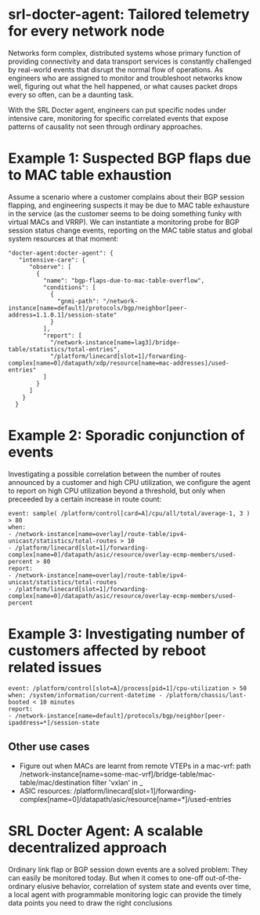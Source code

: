 # srl-docter-agent: Tailored telemetry for every network node

Networks form complex, distributed systems whose primary function of providing connectivity and data transport services is constantly challenged by real-world events that disrupt the normal flow of operations. As engineers who are assigned to monitor and troubleshoot networks know well, figuring out what the hell happened, or what causes packet drops every so often, can be a daunting task.

With the SRL Docter agent, engineers can put specific nodes under intensive care, monitoring for specific correlated events that expose patterns of causality not seen through ordinary approaches.

# Example 1: Suspected BGP flaps due to MAC table exhaustion

Assume a scenario where a customer complains about their BGP session flapping, and engineering suspects it may be due to
MAC table exhausture in the service (as the customer seems to be doing something funky with virtual MACs and VRRP).
We can instantiate a monitoring probe for BGP session status change events, reporting on the MAC table status and global system resources at that moment:

```
"docter-agent:docter-agent": {
   "intensive-care": {
      "observe": [
        {
          "name": "bgp-flaps-due-to-mac-table-overflow",
          "conditions": [
            {
              "gnmi-path": "/network-instance[name=default]/protocols/bgp/neighbor[peer-address=1.1.0.1]/session-state"
            }
          ],
          "report": [
            "/network-instance[name=lag3]/bridge-table/statistics/total-entries",
            "/platform/linecard[slot=1]/forwarding-complex[name=0]/datapath/xdp/resource[name=mac-addresses]/used-entries"
          ]
        }
      ]
    }
  }
```

# Example 2: Sporadic conjunction of events

Investigating a possible correlation between the number of routes announced by a customer and high CPU utilization, we configure
the agent to report on high CPU utilization beyond a threshold, but only when preceeded by a certain increase in route count:

```
event: sample( /platform/control[card=A]/cpu/all/total/average-1, 3 ) > 80
when:
- /network-instance[name=overlay]/route-table/ipv4-unicast/statistics/total-routes > 10
- /platform/linecard[slot=1]/forwarding-complex[name=0]/datapath/asic/resource/overlay-ecmp-members/used-percent > 80
report:
- /network-instance[name=overlay]/route-table/ipv4-unicast/statistics/total-routes
- /platform/linecard[slot=1]/forwarding-complex[name=0]/datapath/asic/resource/overlay-ecmp-members/used-percent
```

# Example 3: Investigating number of customers affected by reboot related issues

```
event: /platform/control[slot=A]/process[pid=1]/cpu-utilization > 50
when: /system/information/current-datetime - /platform/chassis/last-booted < 10 minutes
report:
- /network-instance[name=default]/protocols/bgp/neighbor[peer-ipaddress=*]/session-state
```

## Other use cases
* Figure out when MACs are learnt from remote VTEPs in a mac-vrf: 
  path /network-instance[name=some-mac-vrf]/bridge-table/mac-table/mac/destination
  filter 'vxlan' in _
* ASIC resources: /platform/linecard[slot=1]/forwarding-complex[name=0]/datapath/asic/resource[name=*]/used-entries

# SRL Docter Agent: A scalable decentralized approach
Ordinary link flap or BGP session down events are a solved problem: They can easily be monitored today.
But when it comes to one-off out-of-the-ordinary elusive behavior, correlation of system state and events over time,
a local agent with programmable monitoring logic can provide the timely data points you need to draw the right conclusions
